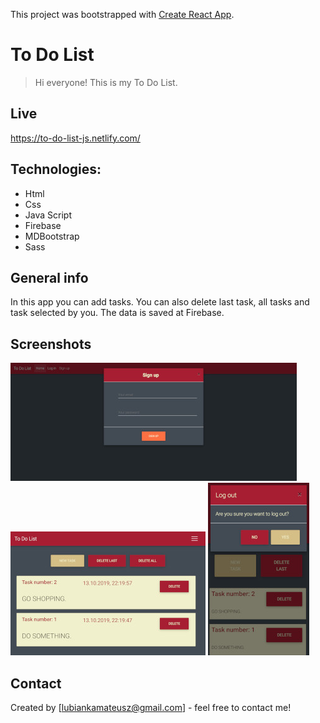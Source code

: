 This project was bootstrapped with [Create React App](https://github.com/facebook/create-react-app).

# To Do List
> Hi everyone! This is my To Do List.


## Live
https://to-do-list-js.netlify.com/

## Technologies:
* Html
* Css
* Java Script
* Firebase
* MDBootstrap
* Sass

## General info
In this app you can add tasks. You can also delete last task, all tasks and task selected by you.
The data is saved at Firebase. 

## Screenshots
![screenshot - 1](./readme-img/desktop.jpg)
![screenshot - 2](./readme-img/tablet.jpg)
![screenshot - 3](./readme-img/mobile.jpg)

## Contact
Created by [lubiankamateusz@gmail.com] - feel free to contact me!
